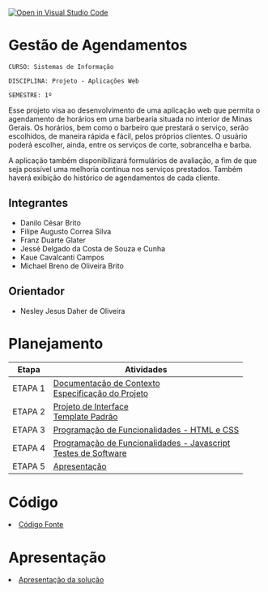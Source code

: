 [![Open in Visual Studio Code](https://classroom.github.com/assets/open-in-vscode-2e0aaae1b6195c2367325f4f02e2d04e9abb55f0b24a779b69b11b9e10269abc.svg)](https://classroom.github.com/online_ide?assignment_repo_id=15690107&assignment_repo_type=AssignmentRepo)
# Gestão de Agendamentos

`CURSO: Sistemas de Informação`

`DISCIPLINA: Projeto - Aplicações Web`

`SEMESTRE: 1º`

Esse projeto visa ao desenvolvimento de uma aplicação web que permita o agendamento de horários em uma barbearia situada no interior de Minas Gerais. Os horários, bem como o barbeiro que prestará o serviço, serão escolhidos, de maneira rápida e fácil, pelos próprios clientes. O usuário poderá escolher, ainda, entre os serviços de corte, sobrancelha e barba.

A aplicação também disponibilizará formulários de avaliação, a fim de que seja possível uma melhoria contínua nos serviços prestados. Também haverá exibição do histórico de agendamentos de cada cliente.

## Integrantes

* Danilo César Brito
* Filipe Augusto Correa Silva
* Franz Duarte Glater
* Jessé Delgado da Costa de Souza e Cunha
* Kaue Cavalcanti Campos
* Michael Breno de Oliveira Brito


## Orientador

* Nesley Jesus Daher de Oliveira

# Planejamento

| Etapa         | Atividades |
|  :----:   | ----------- |
| ETAPA 1         |[Documentação de Contexto](docs/context.md) <br> [Especificação do Projeto](docs/especification.md) |
| ETAPA 2         |[Projeto de Interface](docs/interface.md) <br> [Template Padrão](docs/template.md) |
| ETAPA 3         |[Programação de Funcionalidades - HTML e CSS](docs/development.md) |
| ETAPA 4        |[Programação de Funcionalidades - Javascript](docs/development.md) <br> [Testes de Software ](docs/tests.md) |
| ETAPA 5         | [Apresentação](presentation/README.md) |

# Código

<li><a href="src/README.md"> Código Fonte</a></li>

# Apresentação

<li><a href="presentation/README.md"> Apresentação da solução</a></li>
